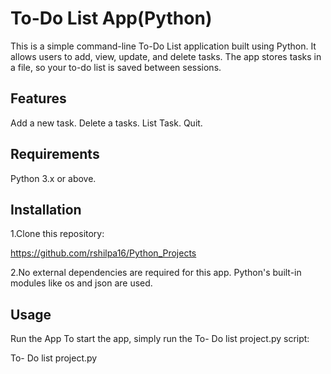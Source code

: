 # To-Do List App(Python)

This is a simple command-line To-Do List application built using Python. It allows users to add, view, update, and delete tasks. The app stores tasks in a file, so your to-do list is saved between sessions.

## Features

Add a new task.
Delete a tasks.
List Task.
Quit.

## Requirements

Python 3.x or above.

## Installation

1.Clone this repository:

https://github.com/rshilpa16/Python_Projects

2.No external dependencies are required for this app. Python's built-in modules like os and json are used.

## Usage

Run the App
To start the app, simply run the To- Do list project.py script:

To- Do list project.py
